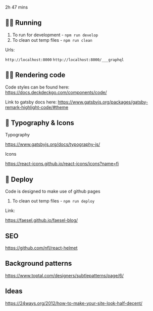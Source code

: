 2h 47 mins

## 🏃‍♂️ Running

1. To run for development - `npm run develop`
2. To clean out temp files - `npm run clean`

Urls:

`http://localhost:8000`
`http://localhost:8000/___graphql`

## 👩‍💻 Rendering code

Code styles can be found here:
https://docs.deckdeckgo.com/components/code/

Link to gatsby docs here:
https://www.gatsbyjs.org/packages/gatsby-remark-highlight-code/#theme

## 🎨 Typography & Icons

Typography

https://www.gatsbyjs.org/docs/typography-js/

Icons 

https://react-icons.github.io/react-icons/icons?name=fi

## 💫 Deploy

Code is designed to make use of github pages

1. To clean out temp files - `npm run deploy`

Link:

https://faesel.github.io/faesel-blog/

## SEO

https://github.com/nfl/react-helmet

## Background patterns 

https://www.toptal.com/designers/subtlepatterns/page/6/

## Ideas 

https://24ways.org/2012/how-to-make-your-site-look-half-decent/
